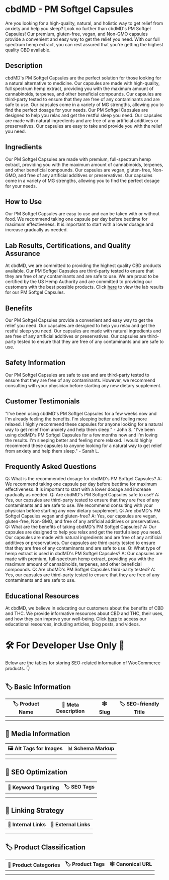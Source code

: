 # cbdMD - PM Softgel Capsules
Are you looking for a high-quality, natural, and holistic way to get relief from anxiety and help you sleep? Look no further than cbdMD's PM Softgel Capsules! Our premium, gluten-free, vegan, and Non-GMO capsules provide a convenient and easy way to get the relief you need. With our full spectrum hemp extract, you can rest assured that you're getting the highest quality CBD available.
## Description
cbdMD's PM Softgel Capsules are the perfect solution for those looking for a natural alternative to medicine. Our capsules are made with high-quality, full spectrum hemp extract, providing you with the maximum amount of cannabinoids, terpenes, and other beneficial compounds. Our capsules are third-party tested to ensure that they are free of any contaminants and are safe to use. Our capsules come in a variety of MG strengths, allowing you to find the perfect dosage for your needs. 
Our PM Softgel Capsules are designed to help you relax and get the restful sleep you need. Our capsules are made with natural ingredients and are free of any artificial additives or preservatives. Our capsules are easy to take and provide you with the relief you need.
## Ingredients
Our PM Softgel Capsules are made with premium, full-spectrum hemp extract, providing you with the maximum amount of cannabinoids, terpenes, and other beneficial compounds. Our capsules are vegan, gluten-free, Non-GMO, and free of any artificial additives or preservatives. Our capsules come in a variety of MG strengths, allowing you to find the perfect dosage for your needs.
## How to Use
Our PM Softgel Capsules are easy to use and can be taken with or without food. We recommend taking one capsule per day before bedtime for maximum effectiveness. It is important to start with a lower dosage and increase gradually as needed.
## Lab Results, Certifications, and Quality Assurance
At cbdMD, we are committed to providing the highest quality CBD products available. Our PM Softgel Capsules are third-party tested to ensure that they are free of any contaminants and are safe to use. We are proud to be certified by the US Hemp Authority and are committed to providing our customers with the best possible products. Click [here](www.cbmd.com/lab-results) to view the lab results for our PM Softgel Capsules.
## Benefits
Our PM Softgel Capsules provide a convenient and easy way to get the relief you need. Our capsules are designed to help you relax and get the restful sleep you need. Our capsules are made with natural ingredients and are free of any artificial additives or preservatives. Our capsules are third-party tested to ensure that they are free of any contaminants and are safe to use.
## Safety Information
Our PM Softgel Capsules are safe to use and are third-party tested to ensure that they are free of any contaminants. However, we recommend consulting with your physician before starting any new dietary supplement.
## Customer Testimonials
"I've been using cbdMD's PM Softgel Capsules for a few weeks now and I'm already feeling the benefits. I'm sleeping better and feeling more relaxed. I highly recommend these capsules for anyone looking for a natural way to get relief from anxiety and help them sleep." - John S. 
"I've been using cbdMD's PM Softgel Capsules for a few months now and I'm loving the results. I'm sleeping better and feeling more relaxed. I would highly recommend these capsules to anyone looking for a natural way to get relief from anxiety and help them sleep." - Sarah L.
## Frequently Asked Questions
Q: What is the recommended dosage for cbdMD's PM Softgel Capsules?
A: We recommend taking one capsule per day before bedtime for maximum effectiveness. It is important to start with a lower dosage and increase gradually as needed.
Q: Are cbdMD's PM Softgel Capsules safe to use?
A: Yes, our capsules are third-party tested to ensure that they are free of any contaminants and are safe to use. We recommend consulting with your physician before starting any new dietary supplement.
Q: Are cbdMD's PM Softgel Capsules vegan and gluten-free?
A: Yes, our capsules are vegan, gluten-free, Non-GMO, and free of any artificial additives or preservatives.
Q: What are the benefits of taking cbdMD's PM Softgel Capsules?
A: Our capsules are designed to help you relax and get the restful sleep you need. Our capsules are made with natural ingredients and are free of any artificial additives or preservatives. Our capsules are third-party tested to ensure that they are free of any contaminants and are safe to use.
Q: What type of hemp extract is used in cbdMD's PM Softgel Capsules?
A: Our capsules are made with premium, full-spectrum hemp extract, providing you with the maximum amount of cannabinoids, terpenes, and other beneficial compounds.
Q: Are cbdMD's PM Softgel Capsules third-party tested?
A: Yes, our capsules are third-party tested to ensure that they are free of any contaminants and are safe to use.
## Educational Resources
At cbdMD, we believe in educating our customers about the benefits of CBD and THC. We provide informative resources about CBD and THC, their uses, and how they can improve your well-being. Click [here](www.cbmd.com/resources) to access our educational resources, including articles, blog posts, and videos.
# 🛠️ For Developer Use Only 🔐

Below are the tables for storing SEO-related information of WooCommerce products. 👇

## 🏷️ Basic Information 

| 🏷️ Product Name | 📝 Meta Description | 🕸️ Slug | 🏷️ SEO-friendly Title |
| -------------- | ------------------ | ------ | ---------------------- |
|                |                    |        |                        |
|                |                    |        |                        |

## 📸 Media Information

| 🖼️ Alt Tags for Images | 📊 Schema Markup |
| --------------------- | --------------- |
|                       |                 |
|                       |                 |

## 🔎 SEO Optimization

| 🎯 Keyword Targeting | 🏷️ SEO Tags |
| ------------------- | ---------- |
|                     |            |
|                     |            |

## 🔗 Linking Strategy 

| 🔗 Internal Links | 🔗 External Links |
| ---------------- | ---------------- |
|                  |                  |
|                  |                  |

## 🏷️ Product Classification 

| 📂 Product Categories | 🏷️ Product Tags | 🕸️ Canonical URL |
| ------------------ | ------------ | ------------- |
|                    |              |               |
|                    |              |               |
